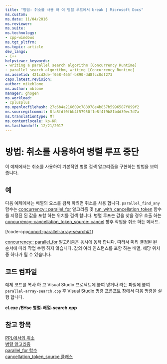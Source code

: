 ```yaml
---
title: "방법: 취소를 사용 하 여 병렬 루프에서 break | Microsoft Docs"
ms.custom: 
ms.date: 11/04/2016
ms.reviewer: 
ms.suite: 
ms.technology:
- cpp-windows
ms.tgt_pltfrm: 
ms.topic: article
dev_langs:
- C++
helpviewer_keywords:
- writing a parallel search algorithm [Concurrency Runtime]
- parallel search algorithm, writing [Concurrency Runtime]
ms.assetid: 421cd2de-f058-465f-b890-dd8fcc0df273
caps.latest.revision: 
author: mikeblome
ms.author: mblome
manager: ghogen
ms.workload:
- cplusplus
ms.openlocfilehash: 27c6b4a216609c788978e4b857b5996587f899f2
ms.sourcegitcommit: 8fa8fdf0fbb4f57950f1e8f4f9b81b4d39ec7d7a
ms.translationtype: MT
ms.contentlocale: ko-KR
ms.lasthandoff: 12/21/2017
---
```

# <a name="how-to-use-cancellation-to-break-from-a-parallel-loop"></a>방법: 취소를 사용하여 병렬 루프 중단
이 예제에서는 취소를 사용하여 기본적인 병렬 검색 알고리즘을 구현하는 방법을 보여 줍니다.  
  
## <a name="example"></a>예  

 다음 예제에서는 배열의 요소를 검색 하려면 취소를 사용 합니다. `parallel_find_any` 함수는 [concurrency:: parallel_for](reference/concurrency-namespace-functions.md#parallel_for) 알고리즘 및 [run_with_cancellation_token](reference/concurrency-namespace-functions.md#run_with_cancellation_token) 함수를 지정된 된 값을 포함 하는 위치를 검색 합니다. 병렬 루프는 값을 찾을 경우 호출 하는 [concurrency::cancellation_token_source::cancel](reference/cancellation-token-source-class.md#cancel) 향후 작업을 취소 하는 메서드.  


  
 [!code-cpp[concrt-parallel-array-search#1](../../parallel/concrt/codesnippet/cpp/how-to-use-cancellation-to-break-from-a-parallel-loop_1.cpp)]  
  

 [concurrency:: parallel_for](reference/concurrency-namespace-functions.md#parallel_for) 알고리즘은 동시에 동작 합니다. 따라서 미리 결정된 된 순서에 따라 작업 수행 하지 않습니다. 값의 여러 인스턴스를 포함 하는 배열, 해당 위치 중 하나가 될 수 있습니다.  

  
## <a name="compiling-the-code"></a>코드 컴파일  
 예제 코드를 복사 하 고 Visual Studio 프로젝트에 붙여 넣거나 라는 파일에 붙여 `parallel-array-search.cpp` 후 Visual Studio 명령 프롬프트 창에서 다음 명령을 실행 합니다.  
  
 **cl.exe /EHsc 병렬-배열-search.cpp**  
  
## <a name="see-also"></a>참고 항목  
 [PPL에서의 취소](cancellation-in-the-ppl.md)   
 [병렬 알고리즘](../../parallel/concrt/parallel-algorithms.md)   
 [parallel_for 함수](reference/concurrency-namespace-functions.md#parallel_for)   
 [cancellation_token_source 클래스](../../parallel/concrt/reference/cancellation-token-source-class.md)
